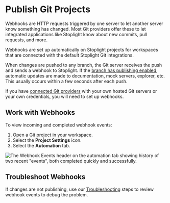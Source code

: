 # Publish Git Projects

Webhooks are HTTP requests triggered by one server to let another server know something has changed. Most Git providers offer these to let integrated applications like Stoplight know about new commits, pull requests, and more.

Webhooks are set up automatically on Stoplight projects for workspaces that are connected with the default Stoplight Git integrations. 

When changes are pushed to any branch, the Git server receives the push and sends a webhook to Stoplight. If the [branch has publishing enabled](../2.-workspaces/h.branch-management.md), automatic updates are made to documentation, mock servers, explorer, etc. This usually occurs within a few seconds after each push.

If you have [connected Git providers](../2.-workspaces/configure-git/a.configuring-git.md) with your own hosted Git servers or your own credentials, you will need to set up webhooks.

## Work with Webhooks

To view incoming and completed webhook events:

1. Open a Git project in your workspace. 
2. Select the **Project Settings** icon. 
3. Select the **Automation** tab. 

![The Webhook Events header on the automation tab showing history of two recent "events", both completed quickly and successfully.](../assets/images/webhook-events.png)

## Troubleshoot Webhooks

If changes are not publishing, use our [Troubleshooting](../c.troubleshooting.md) steps to review webhook events to debug the problem. 